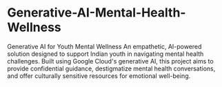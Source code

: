 # Generative-AI-Mental-Health-Wellness
Generative AI for Youth Mental Wellness An empathetic, AI-powered solution designed to support Indian youth in navigating mental health challenges. Built using Google Cloud's generative AI, this project aims to provide confidential guidance, destigmatize mental health conversations, and offer culturally sensitive resources for emotional well-being.
